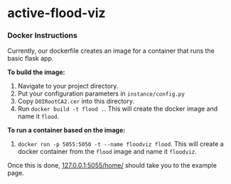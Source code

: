 # active-flood-viz

### Docker Instructions

Currently, our dockerfile creates an image for a container that runs the basic flask app. 

**To build the image:**
1. Navigate to your project directory.
1. Put your configuration parameters in `instance/config.py`
1. Copy `DOIRootCA2.cer` into this directory.
1. Run `docker build -t flood .`. This will create the docker image and name it `flood`.

**To run a container based on the image:**
1. `docker run -p 5055:5050 -t --name floodviz flood`. This will create a docker container from the `flood` image and name it `floodviz`.


Once this is done, [127.0.0.1:5055/home/](http://127.0.0.1:5055) should take you to the example page.

